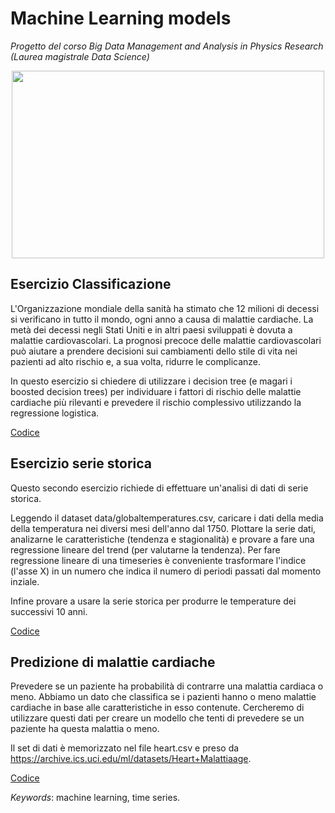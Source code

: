 # Machine Learning models
*Progetto del corso Big Data Management and Analysis in Physics Research (Laurea magistrale Data Science)*

<p align="center">
  <img width="500" height="300" src="https://www.ionos.it/digitalguide/fileadmin/DigitalGuide/Teaser/deep-learning-vs-machine-learning-t.jpg">
</p>


## Esercizio Classificazione
L'Organizzazione mondiale della sanità ha stimato che 12 milioni di decessi si verificano in tutto il mondo, ogni anno a causa di malattie cardiache. La metà dei decessi negli Stati Uniti e in altri paesi sviluppati è dovuta a malattie cardiovascolari. La prognosi precoce delle malattie cardiovascolari può aiutare a prendere decisioni sui cambiamenti dello stile di vita nei pazienti ad alto rischio e, a sua volta, ridurre le complicanze.

In questo esercizio si chiedere di utilizzare i decision tree (e magari i boosted decision trees) per individuare i fattori di rischio delle malattie cardiache più rilevanti e prevedere il rischio complessivo utilizzando la regressione logistica.

[Codice](https://github.com/lorenzlorg/Big-Data-MAPR-project/blob/main/Esercizio%20Classificazione.ipynb)





## Esercizio serie storica
Questo secondo esercizio richiede di effettuare un'analisi di dati di serie storica.

Leggendo il dataset data/globaltemperatures.csv, caricare i dati della media della temperatura nei diversi mesi dell'anno dal 1750. Plottare la serie dati, analizarne le caratteristiche (tendenza e stagionalità) e provare a fare una regressione lineare del trend (per valutarne la tendenza). Per fare regressione lineare di una timeseries è conveniente trasformare l'indice (l'asse X) in un numero che indica il numero di periodi passati dal momento inziale.

Infine provare a usare la serie storica per produrre le temperature dei successivi 10 anni.

[Codice](https://github.com/lorenzlorg/Big-Data-MAPR-project/blob/main/Esercizio%20Serie%20Storica.html)


## Predizione di malattie cardiache

Prevedere se un paziente ha probabilità di contrarre una malattia cardiaca o meno. Abbiamo un dato che classifica se i pazienti hanno o meno malattie cardiache in base alle caratteristiche in esso contenute. Cercheremo di utilizzare questi dati per creare un modello che tenti di prevedere se un paziente ha questa malattia o meno.

Il set di dati è memorizzato nel file heart.csv e preso da https://archive.ics.uci.edu/ml/datasets/Heart+Malattiaage.

[Codice](https://github.com/lorenzlorg/Big-Data-MAPR-project/blob/main/Predizione%20di%20malattie%20cardiache.html)

*Keywords*: machine learning, time series.
